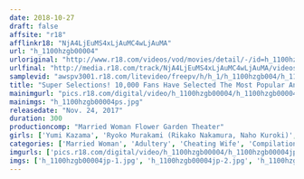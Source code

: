 ```yaml
---
date: 2018-10-27
draft: false
affsite: "r18"
afflinkr18: "NjA4LjEuMS4xLjAuMC4wLjAuMA"
url: "h_1100hzgb00004"
urloriginal: "http://www.r18.com/videos/vod/movies/detail/-/id=h_1100hzgb00004"
urlfinal: "http://media.r18.com/track/NjA4LjEuMS4xLjAuMC4wLjAuMA/videos/vod/movies/detail/-/id=h_1100hzgb00004"
samplevid: "awspv3001.r18.com/litevideo/freepv/h/h_1/h_1100hzgb004/h_1100hzgb004_dmb_w.mp4"
title: "Super Selections! 10,000 Fans Have Selected The Most Popular And Erotic 10 Married Woman Babes!!"
mainimgurl: "pics.r18.com/digital/video/h_1100hzgb00004/h_1100hzgb00004ps.jpg"
mainimgs: "h_1100hzgb00004ps.jpg"
releasedate: "Nov. 24, 2017"
duration: 300
productioncomp: "Married Woman Flower Garden Theater"
girls: ['Yumi Kazama', 'Ryoko Murakami (Rikako Nakamura, Naho Kuroki)', 'Kaori', 'Yui Hatano', 'Ruri Saijo', 'Kyoko Maki', 'Kurea Hasumi', 'Ayumi Shinoda', 'Aki Sasaki', 'Rina Ayana (Akari Nanahara)']
categories: ['Married Woman', 'Adultery', 'Cheating Wife', 'Compilation', 'Over 4 Hours', 'Hi-Def']
imgurls: ['pics.r18.com/digital/video/h_1100hzgb00004/h_1100hzgb00004jp-1.jpg', 'pics.r18.com/digital/video/h_1100hzgb00004/h_1100hzgb00004jp-2.jpg', 'pics.r18.com/digital/video/h_1100hzgb00004/h_1100hzgb00004jp-3.jpg', 'pics.r18.com/digital/video/h_1100hzgb00004/h_1100hzgb00004jp-4.jpg', 'pics.r18.com/digital/video/h_1100hzgb00004/h_1100hzgb00004jp-5.jpg', 'pics.r18.com/digital/video/h_1100hzgb00004/h_1100hzgb00004jp-6.jpg', 'pics.r18.com/digital/video/h_1100hzgb00004/h_1100hzgb00004jp-7.jpg', 'pics.r18.com/digital/video/h_1100hzgb00004/h_1100hzgb00004jp-8.jpg', 'pics.r18.com/digital/video/h_1100hzgb00004/h_1100hzgb00004jp-9.jpg', 'pics.r18.com/digital/video/h_1100hzgb00004/h_1100hzgb00004jp-10.jpg', 'pics.r18.com/digital/video/h_1100hzgb00004/h_1100hzgb00004jp-11.jpg', 'pics.r18.com/digital/video/h_1100hzgb00004/h_1100hzgb00004jp-12.jpg', 'pics.r18.com/digital/video/h_1100hzgb00004/h_1100hzgb00004jp-13.jpg', 'pics.r18.com/digital/video/h_1100hzgb00004/h_1100hzgb00004jp-14.jpg', 'pics.r18.com/digital/video/h_1100hzgb00004/h_1100hzgb00004jp-15.jpg', 'pics.r18.com/digital/video/h_1100hzgb00004/h_1100hzgb00004jp-16.jpg', 'pics.r18.com/digital/video/h_1100hzgb00004/h_1100hzgb00004jp-17.jpg', 'pics.r18.com/digital/video/h_1100hzgb00004/h_1100hzgb00004jp-18.jpg', 'pics.r18.com/digital/video/h_1100hzgb00004/h_1100hzgb00004jp-19.jpg', 'pics.r18.com/digital/video/h_1100hzgb00004/h_1100hzgb00004jp-20.jpg']
imgs: ['h_1100hzgb00004jp-1.jpg', 'h_1100hzgb00004jp-2.jpg', 'h_1100hzgb00004jp-3.jpg', 'h_1100hzgb00004jp-4.jpg', 'h_1100hzgb00004jp-5.jpg', 'h_1100hzgb00004jp-6.jpg', 'h_1100hzgb00004jp-7.jpg', 'h_1100hzgb00004jp-8.jpg', 'h_1100hzgb00004jp-9.jpg', 'h_1100hzgb00004jp-10.jpg', 'h_1100hzgb00004jp-11.jpg', 'h_1100hzgb00004jp-12.jpg', 'h_1100hzgb00004jp-13.jpg', 'h_1100hzgb00004jp-14.jpg', 'h_1100hzgb00004jp-15.jpg', 'h_1100hzgb00004jp-16.jpg', 'h_1100hzgb00004jp-17.jpg', 'h_1100hzgb00004jp-18.jpg', 'h_1100hzgb00004jp-19.jpg', 'h_1100hzgb00004jp-20.jpg']
---
```


